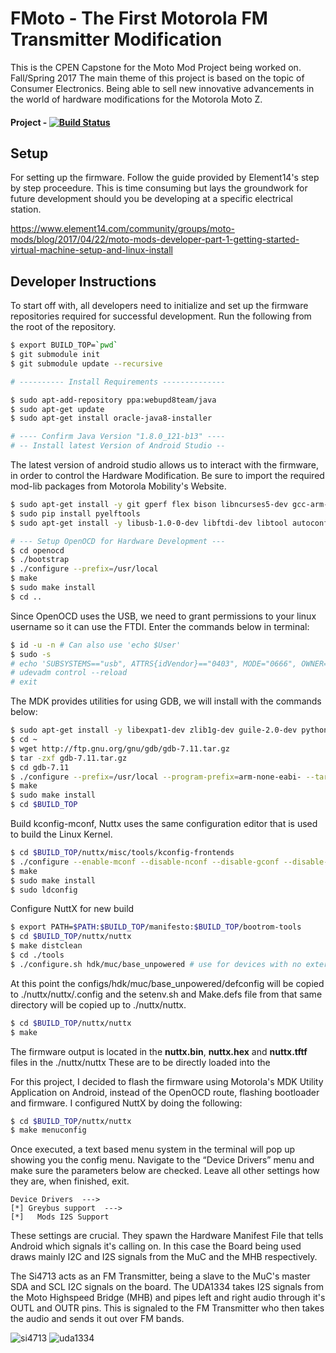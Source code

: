 # FMoto - The First Motorola FM Transmitter Modification
This is the CPEN Capstone for the Moto Mod Project being worked on. Fall/Spring 2017
The main theme of this project is based on the topic of Consumer Electronics. Being able to sell new innovative advancements in the world of hardware modifications for the Motorola Moto Z.

#### Project - [![Build Status](https://travis-ci.org/vixadd/FMoto.svg?branch=master)](https://travis-ci.org/vixadd/FMoto)

## Setup
For setting up the firmware. Follow the guide provided by Element14's step by step proceedure.
This is time consuming but lays the groundwork for future development should you be developing at a specific electrical station.

https://www.element14.com/community/groups/moto-mods/blog/2017/04/22/moto-mods-developer-part-1-getting-started-virtual-machine-setup-and-linux-install

## Developer Instructions
To start off with, all developers need to initialize and set up the firmware repositories required for successful development.
Run the following from the root of the repository.
```bash
$ export BUILD_TOP=`pwd`
$ git submodule init
$ git submodule update --recursive

# ---------- Install Requirements --------------

$ sudo apt-add-repository ppa:webupd8team/java
$ sudo apt-get update
$ sudo apt-get install oracle-java8-installer

# ---- Confirm Java Version "1.8.0_121-b13" ---- 
# -- Install latest Version of Android Studio --
```
The latest version of android studio allows us to interact with the firmware, in order to control the Hardware Modification.
Be sure to import the required mod-lib packages from Motorola Mobility's Website.


```bash
$ sudo apt-get install -y git gperf flex bison libncurses5-dev gcc-arm-none-eabi python-pip
$ sudo pip install pyelftools
$ sudo apt-get install -y libusb-1.0-0-dev libftdi-dev libtool autoconf texinfo

# --- Setup OpenOCD for Hardware Development ---
$ cd openocd
$ ./bootstrap
$ ./configure --prefix=/usr/local
$ make
$ sudo make install
$ cd ..
```
Since OpenOCD uses the USB, we need to grant permissions to your linux username so it can use the FTDI. Enter the commands below in terminal:

```bash
$ id -u -n # Can also use 'echo $User'
$ sudo -s
# echo 'SUBSYSTEMS=="usb", ATTRS{idVendor}=="0403", MODE="0666", OWNER="<user name>"'  >> /etc/udev/rules.d/20-ftdi.rules
# udevadm control --reload
# exit
```
The MDK provides utilities for using GDB, we will install with the commands below:
```bash
$ sudo apt-get install -y libexpat1-dev zlib1g-dev guile-2.0-dev python2.7-dev
$ cd ~
$ wget http://ftp.gnu.org/gnu/gdb/gdb-7.11.tar.gz
$ tar -zxf gdb-7.11.tar.gz
$ cd gdb-7.11
$ ./configure --prefix=/usr/local --program-prefix=arm-none-eabi- --target=arm-none-eabi --with-python --with-guile
$ make
$ sudo make install
$ cd $BUILD_TOP
```
Build kconfig-mconf, Nuttx uses the same configuration editor that is used to build the Linux Kernel.
```bash
$ cd $BUILD_TOP/nuttx/misc/tools/kconfig-frontends
$ ./configure --enable-mconf --disable-nconf --disable-gconf --disable-qconf
$ make
$ sudo make install
$ sudo ldconfig
```
Configure NuttX for new build
```bash
$ export PATH=$PATH:$BUILD_TOP/manifesto:$BUILD_TOP/bootrom-tools
$ cd $BUILD_TOP/nuttx/nuttx
$ make distclean
$ cd ./tools
$ ./configure.sh hdk/muc/base_unpowered # use for devices with no external battery.
```
At this point the configs/hdk/muc/base_unpowered/defconfig will be copied to ./nuttx/nuttx/.config and the setenv.sh and Make.defs file from that same directory will be copied up to ./nuttx/nuttx.

```bash
$ cd $BUILD_TOP/nuttx/nuttx
$ make
```
The firmware output is located in the <b>nuttx.bin</b>, <b>nuttx.hex</b> and <b>nuttx.tftf</b> files in the ./nuttx/nuttx
These are to be directly loaded into the 

For this project, I decided to flash the firmware using Motorola's MDK Utility Application on Android, instead of the OpenOCD route, flashing bootloader and firmware.
I configured NuttX by doing the following:
```bash
$ cd $BUILD_TOP/nuttx/nuttx
$ make menuconfig

```
Once executed, a text based menu system in the terminal will pop up showing you the config menu. 
Navigate to the “Device Drivers” menu and make sure the parameters below are checked. Leave all other settings how they are, when finished, exit.

```
Device Drivers  --->  
[*] Greybus support  --->
[*]   Mods I2S Support
```

These settings are crucial. They spawn the Hardware Manifest File that tells Android which signals it's calling on.
In this case the Board being used draws mainly I2C and I2S signals from the MuC and the MHB respectively.

The Si4713 acts as an FM Transmitter, being a slave to the MuC's master SDA and SCL I2C signals on the board. The UDA1334 takes I2S signals from the Moto Highspeed Bridge (MHB) and pipes left and right audio through it's OUTL and OUTR pins. This is signaled to the FM Transmitter who then takes the audio and sends it out over FM bands.

![si4713](https://user-images.githubusercontent.com/9141655/38448629-96c1d5b2-39d3-11e8-9318-8f572005288a.png)
![uda1334](https://user-images.githubusercontent.com/9141655/38448631-9b011098-39d3-11e8-9ce0-36575dc5adf0.png)

